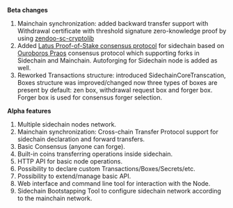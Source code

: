 **Beta changes**
1. Mainchain synchronization: added backward transfer support with Withdrawal certificate with threshold signature zero-knowledge proof by using [zendoo-sc-cryptolib](https://github.com/HorizenOfficial/zendoo-sc-cryptolib)
2. Added [Latus Proof-of-Stake consensus protocol](https://www.horizen.global/assets/files/Horizen-Sidechain-Zendoo-A_zk-SNARK-Verifiable-Cross-Chain-Transfer-Protocol.pdf)  for sidechain based on [Ouroboros Praos](https://eprint.iacr.org/2017/573.pdf) consensus protocol which supporting forks in Sidechain and Mainchain. Autoforging for Sidechain node is added as well.
3. Reworked Transactions structure: introduced SidechainCoreTranscation, Boxes structure was improved/changed now three types of boxes are present by default: zen box, withdrawal request box and forger box. Forger box is used for consensus forger selection.


**Alpha features**
1. Multiple sidechain nodes network.
2. Mainchain synchronization: Cross-chain Transfer Protocol support for sidechain declaration and forward transfers.
3. Basic Consensus (anyone can forge).
4. Built-in coins transferring operations inside sidechain.
5. HTTP API for basic node operations.
6. Possibility to declare custom Transactions/Boxes/Secrets/etc.
7. Possibility to extend/manage basic API.
8. Web interface and command line tool for interaction with the Node.
9. Sidechain Bootstapping Tool to configure sidechain network according to the mainchain network.